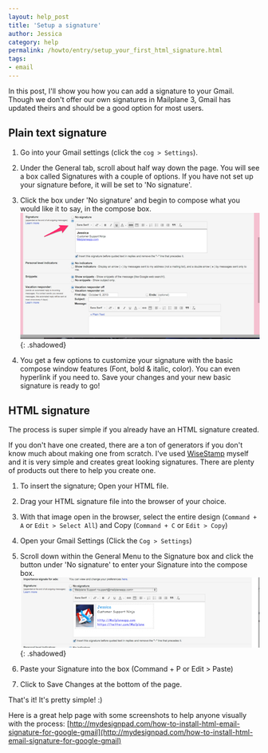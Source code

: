 ```yaml
---
layout: help_post
title: 'Setup a signature'
author: Jessica
category: help
permalink: /howto/entry/setup_your_first_html_signature.html
tags:
- email
---
```


In this post, I'll show you how you can add a signature to your Gmail. Though we don't offer our own signatures in Mailplane 3, Gmail has updated theirs and should be a good option for most users.


Plain text signature
---

1. Go into your Gmail settings (click the `cog > Settings`).

2. Under the General tab, scroll about half way down the page. You will see a box called Signatures with a couple of options. If you have not set up your signature before, it will be set to 'No signature'.

3. Click the box under 'No signature' and begin to compose what you would like it to say, in the compose box.<br/>
	![screen1](/assets/howto/2013-10-17-setup_signature/screen1.jpg){: .shadowed}

4. You get a few options to customize your signature with the basic compose window features (Font, bold & italic, color). You can even hyperlink if you need to.
Save your changes and your new basic signature is ready to go!


HTML signature
---

The process is super simple if you already have an HTML signature created.

If you don't have one created, there are a ton of generators if you don't know much about making one from scratch. I've used [WiseStamp](http://wisestamp.com) myself and it is very simple and creates great looking signatures. There are plenty of products out there to help you create one.

1. To insert the signature; Open your HTML file.

2. Drag your HTML signature file into the browser of your choice.

3. With that image open in the browser, select the entire design (`Command + A` or `Edit > Select All`) and Copy (`Command + C` or `Edit > Copy`)

4. Open your Gmail Settings (Click the `Cog > Settings`)

5. Scroll down within the General Menu to the Signature box and click the button under 'No signature' to enter your Signature into the compose box.<br/>
	![screen2](/assets/howto/2013-10-17-setup_signature/screen2.jpg){: .shadowed}

6. Paste your Signature into the box (Command + P or Edit > Paste)

7. Click to Save Changes at the bottom of the page.

That's it! It's pretty simple! :)

Here is a great help page with some screenshots to help anyone visually with the process: [http://mydesignpad.com/how-to-install-html-email-signature-for-google-gmail](http://mydesignpad.com/how-to-install-html-email-signature-for-google-gmail)